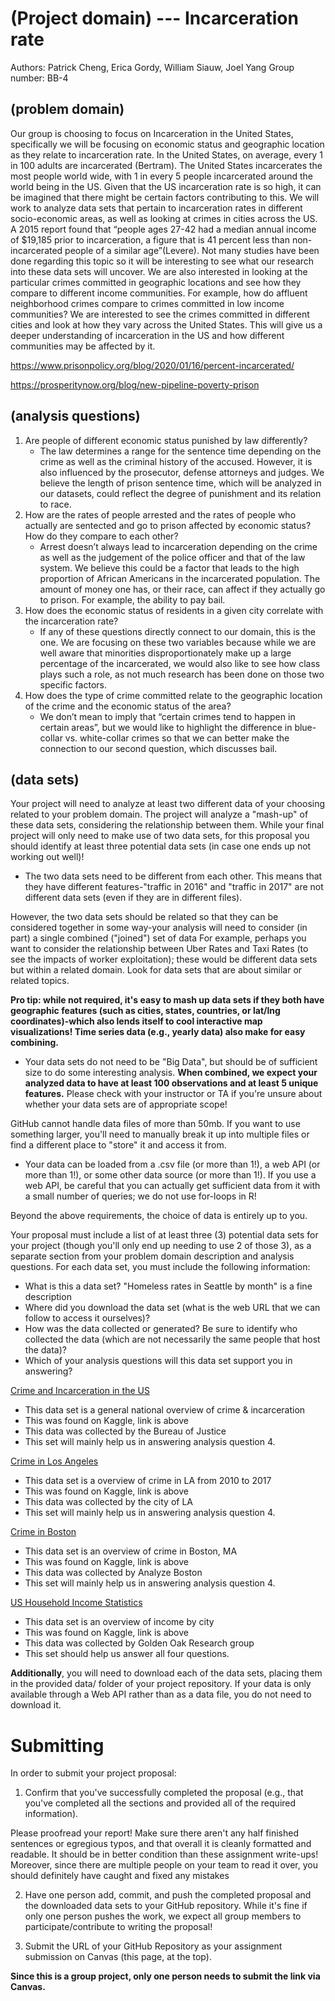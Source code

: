 # (Project domain)  --- Incarceration rate
Authors: Patrick Cheng, Erica Gordy, William Siauw, Joel Yang
Group number: BB-4

## (problem domain)
 Our group is choosing to focus on Incarceration in the United States, specifically we will be focusing on economic status and geographic location as they relate to incarceration rate. In the United States, on average, every 1 in 100 adults are incarcerated (Bertram). The United States incarcerates the most people world wide, with 1 in every 5 people incarcerated around the world being in the US. Given that the US incarceration rate is so high, it can be imagined that there might be certain factors contributing to this.
	We will work to analyze data sets that pertain to incarceration rates in different socio-economic areas, as well as looking at crimes in cities across the US. A 2015 report found that “people ages 27-42 had a median annual income of $19,185 prior to incarceration, a figure that is 41 percent less than non-incarcerated people of a similar age”(Levere). Not many studies have been done regarding this topic so it will be interesting to see what our research into these data sets will uncover. We are also interested in looking at the particular crimes committed in geographic locations and see how they compare to different income communities. For example, how do affluent neighborhood crimes compare to crimes committed in low income communities? We are interested to see the crimes committed in different cities and look at how they vary across the United States. This will give us a deeper understanding of incarceration in the US and how different communities may be affected by it.

https://www.prisonpolicy.org/blog/2020/01/16/percent-incarcerated/

https://prosperitynow.org/blog/new-pipeline-poverty-prison

## (analysis questions)
1. Are people of different economic status punished by law differently?
    - The law determines a range for the sentence time depending on the crime as well as the criminal history of the accused. However, it is also influenced by the prosecutor, defense attorneys and judges. We believe the length of prison sentence time, which will be analyzed in our datasets, could reflect the degree of punishment and its relation to race.
2. How are the rates of people arrested and the rates of people who actually are sentected and go to prison affected by economic status? How do they compare to each other?
   - Arrest doesn’t always lead to incarceration depending on the crime as well as the judgement of the police officer and that of the law system. We believe this could be a factor that leads to the high proportion of African Americans in the incarcerated population. The amount of money one has, or their race, can affect if they actually go to prison. For example, the ability to pay bail.
3. How does the economic status of residents in a given city correlate with the incarceration rate?
   - If any of these questions directly connect to our domain, this is the one. We are focusing on these two variables because while we are well aware that minorities disproportionately make up a large percentage of the incarcerated, we would also like to see how class plays such a role, as not much research has been done on those two specific factors.
4. How does the type of crime committed relate to the geographic location of the crime and the economic status of the area?
   - We don’t mean to imply that “certain crimes tend to happen in certain areas”, but we would like to highlight the difference in blue-collar vs. white-collar crimes so that we can better make the connection to our second question, which discusses bail.


## (data sets)

Your project will need to analyze at least two different data of your choosing related to your problem domain. The project will analyze a "mash-up" of these data sets, considering the relationship between them. While your final project will only need to make use of two data sets, for this proposal you should identify at least three potential data sets (in case one ends up not working out well)!

- The two data sets need to be different from each other. This means that they have different features-"traffic in 2016" and "traffic in 2017" are not different data sets (even if they are in different files).

However, the two data sets should be related so that they can be considered together in some way-your analysis will need to consider (in part) a single combined ("joined") set of data For example, perhaps you want to consider the relationship between Uber Rates and Taxi Rates (to see the impacts of worker exploitation); these would be different data sets but within a related domain. Look for data sets that are about similar or related topics.

**Pro tip: while not required, it's easy to mash up data sets if they both have geographic features (such as cities, states, countries, or lat/lng coordinates)-which also lends itself to cool interactive map visualizations! Time series data (e.g., yearly data) also make for easy combining.**

- Your data sets do not need to be "Big Data", but should be of sufficient size to do some interesting analysis. **When combined, we expect your analyzed data to have at least 100 observations and at least 5 unique features.** Please check with your instructor or TA if you're unsure about whether your data sets are of appropriate scope!

GitHub cannot handle data files of more than 50mb. If you want to use something larger, you'll need to manually break it up into multiple files or find a different place to "store" it and access it from.

- Your data can be loaded from a .csv file (or more than 1!), a web API (or more than 1!), or some other data source (or more than 1!). If you use a web API, be careful that you can actually get sufficient data from it with a small number of queries; we do not use for-loops in R!

Beyond the above requirements, the choice of data is entirely up to you.

Your proposal must include a list of at least three (3) potential data sets for your project (though you'll only end up needing to use 2 of those 3), as a separate section from your problem domain description and analysis questions. For each data set, you must include the following information:

- What is this a data set? "Homeless rates in Seattle by month" is a fine description
- Where did you download the data set (what is the web URL that we can follow to access it ourselves)?
- How was the data collected or generated? Be sure to identify who collected the data (which are not necessarily the same people that host the data)?
- Which of your analysis questions will this data set support you in answering?

[Crime and Incarceration in the US](https://www.kaggle.com/christophercorrea/prisoners-and-crime-in-united-states?select=ucr_by_state.csv)

- This data set is a general national overview of crime & incarceration
- This was found on Kaggle, link is above
- This data was collected by the Bureau of Justice
- This set will mainly help us in answering analysis question 4.

[Crime in Los Angeles](https://www.kaggle.com/cityofLA/crime-in-los-angeles?select=Crime_Data_2010_2017.csv)

- This data set is a overview of crime in LA from 2010 to 2017
- This was found on Kaggle, link is above
- This data was collected by the city of LA
- This set will mainly help us in answering analysis question 4.

[Crime in Boston](https://www.kaggle.com/AnalyzeBoston/crimes-in-boston?select=crime.csv)

- This data set is an overview of crime in Boston, MA
- This was found on Kaggle, link is above
- This data was collected by Analyze Boston
- This set will mainly help us in answering analysis question 4.

[US Household Income Statistics](https://www.kaggle.com/goldenoakresearch/us-household-income-stats-geo-locations?select=kaggle_income.csv)

- This data set is an overview of income by city
- This was found on Kaggle, link is above
- This data was collected by Golden Oak Research group
- This set should help us answer all four questions.

**Additionally**, you will need to download each of the data sets, placing them in the provided data/ folder of your project repository. If your data is only available through a Web API rather than as a data file, you do not need to download it.



# Submitting
In order to submit your project proposal:

1. Confirm that you've successfully completed the proposal (e.g., that you've completed all the sections and provided all of the required information).

Please proofread your report! Make sure there aren't any half finished sentences or egregious typos, and that overall it is cleanly formatted and readable. It should be in better condition than these assignment write-ups! Moreover, since there are multiple people on your team to read it over, you should definitely have caught and fixed any mistakes

2. Have one person add, commit, and push the completed proposal and the downloaded data sets to your GitHub repository. While it's fine if only one person pushes the work, we expect all group members to participate/contribute to writing the proposal!

3. Submit the URL of your GitHub Repository as your assignment submission on Canvas (this page, at the top).

**Since this is a group project, only one person needs to submit the link via Canvas.**
